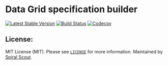 # Data Grid specification builder
[![Latest Stable Version](https://poser.pugx.org/spiral/data-grid-bridge/version)](https://packagist.org/packages/spiral/data-grid-bridge)
[![Build Status](https://github.com/spiral/data-grid-bridge/workflows/build/badge.svg)](https://github.com/spiral/data-grid-bridge/actions)
[![Codecov](https://codecov.io/gh/spiral/data-grid-bridge/branch/master/graph/badge.svg)](https://codecov.io/gh/spiral/data-grid-bridge/)

License:
--------
MIT License (MIT). Please see [`LICENSE`](./LICENSE) for more information. Maintained by [Spiral Scout](https://spiralscout.com).
